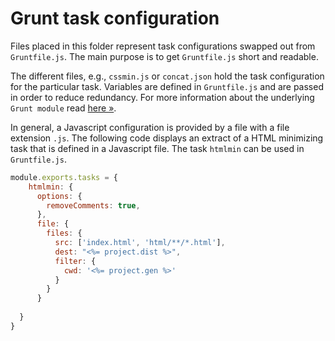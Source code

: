 # Grunt task configuration

Files placed in this folder represent task configurations swapped out from `Gruntfile.js`. The main purpose is to get `Gruntfile.js` short and readable. 

The different files, e.g., `cssmin.js` or `concat.json` hold the task configuration for the particular task.  Variables are defined in `Gruntfile.js` and are passed in order to reduce redundancy. For more information about the underlying `Grunt module` read [here &raquo;](https://github.com/creynders/load-grunt-configs).

In general, a Javascript configuration is provided by a file with a file extension `.js`. The following code displays an extract of a HTML minimizing task that is defined in a Javascript file. The task `htmlmin` can be used in `Gruntfile.js`.

```js
module.exports.tasks = {
	htmlmin: {
      options: {
        removeComments: true,
      },
      file: {
        files: {
          src: ['index.html', 'html/**/*.html'],
          dest: "<%= project.dist %>",
          filter: {
            cwd: '<%= project.gen %>'
          }
        }  
      }
      
  }
}
```